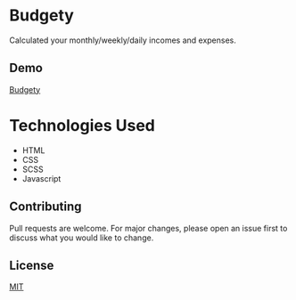 # Budgety

Calculated your monthly/weekly/daily incomes and expenses.

## Demo

[Budgety](https://shreeyansh-b.github.io/budgety/)


# Technologies Used
* HTML
* CSS
* SCSS
* Javascript


## Contributing
Pull requests are welcome. For major changes, please open an issue first to discuss what you would like to change.

## License
[MIT](https://choosealicense.com/licenses/mit/)
